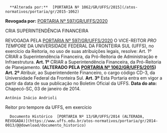       **Alterada por:**  [PORTARIA Nº 1062/GR/UFFS/2015](/atos-normativos/portaria/gr/2015-1062) 

 **Revogada por:**  [PORTARIA Nº 597/GR/UFFS/2020](/atos-normativos/portaria/gr/2020-0597) 

   CRIA SUPERINTENDÊNCIA FINANCEIRA  

 REVOGADA PELA [PORTARIA Nº 597/GR/UFFS/2020](https://www.uffs.edu.br/atos-normativos/portaria/gr/2020-0597)   O VICE-REITOR *PRO TEMPORE*  DA UNIVERSIDADE FEDERAL DA FRONTEIRA SUL (UFFS), no exercício da Reitoria, no uso de suas atribuições legais, resolve: Art. 1º CRIAR a Superintendência Financeira, da Pró-Reitoria de Administração e Infraestrutura. **Art. 1º**  CRIAR a Superintendência Financeira, da Pró-Reitoria de Planejamento. **(ALTERADO PELA**  **[PORTARIA Nº 1062/GR/UFFS/2015](https://www.uffs.edu.br/atos-normativos/portaria/gr/2015-1062))**  **Art. 2º**  Atribuir, ao Superintendente Financeiro, o cargo código CD-3, da Universidade Federal da Fronteira Sul. **Art. 3º**  Esta Portaria entra em vigor a partir da data de sua publicação no Boletim Oficial da UFFS.        **Data do ato:** Chapecó-SC, 03 de janeiro de 2014.   
 

    Antônio Inácio Andrioli    
 Reitor pro tempore da UFFS, em exercício 

      Documento Histórico  [PORTARIA Nº 13/GR/UFFS/2014 (ALTERADA, REVOGADA)](https://www.uffs.edu.br/atos-normativos/portaria/gr/2014-0013/@@download/documento_historico)     
      